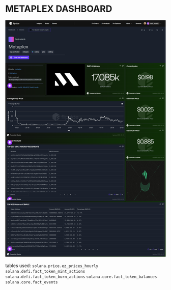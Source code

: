 # METAPLEX DASHBOARD

![dashboard](./METAPLEX-hack_wizards.png)

tables used:
`solana.price.ez_prices_hourly`
`solana.defi.fact_token_mint_actions`
`solana.defi.fact_token_burn_actions`
`solana.core.fact_token_balances`
`solana.core.fact_events`
